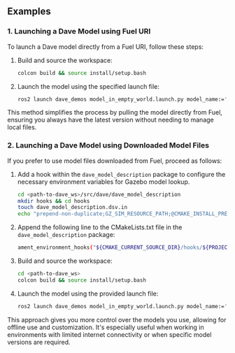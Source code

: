 ## Examples

### 1. Launching a Dave Model using Fuel URI

To launch a Dave model directly from a Fuel URI, follow these steps:

1. Build and source the workspace:

   ```bash
   colcon build && source install/setup.bash
   ```

2. Launch the model using the specified launch file:

   ```bash
   ros2 launch dave_demos model_in_empty_world.launch.py model_name:='mossy_cinder_block'
   ```

This method simplifies the process by pulling the model directly from Fuel, ensuring you always have the latest version without needing to manage local files.

### 2. Launching a Dave Model using Downloaded Model Files

If you prefer to use model files downloaded from Fuel, proceed as follows:

1. Add a hook within the `dave_model_description` package to configure the necessary environment variables for Gazebo model lookup.

   ```bash
   cd <path-to-dave_ws>/src/dave/dave_model_description
   mkdir hooks && cd hooks
   touch dave_model_description.dsv.in
   echo "prepend-non-duplicate;GZ_SIM_RESOURCE_PATH;@CMAKE_INSTALL_PREFIX@/share/@PROJECT_NAME@" >> dave_model_description.dsv.in
   ```

2. Append the following line to the CMakeLists.txt file in the `dave_model_description` package:

   ```bash
   ament_environment_hooks("${CMAKE_CURRENT_SOURCE_DIR}/hooks/${PROJECT_NAME}.dsv.in")
   ```

3. Build and source the workspace:

   ```bash
   cd <path-to-dave_ws>
   colcon build && source install/setup.bash
   ```

4. Launch the model using the provided launch file:

   ```bash
   ros2 launch dave_demos model_in_empty_world.launch.py model_name:='nortek_dvl500_300'
   ```

This approach gives you more control over the models you use, allowing for offline use and customization. It's especially useful when working in environments with limited internet connectivity or when specific model versions are required.
